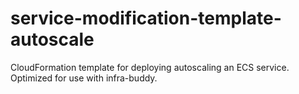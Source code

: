 # service-modification-template-autoscale
CloudFormation template for deploying autoscaling an ECS service. Optimized for use with infra-buddy.
